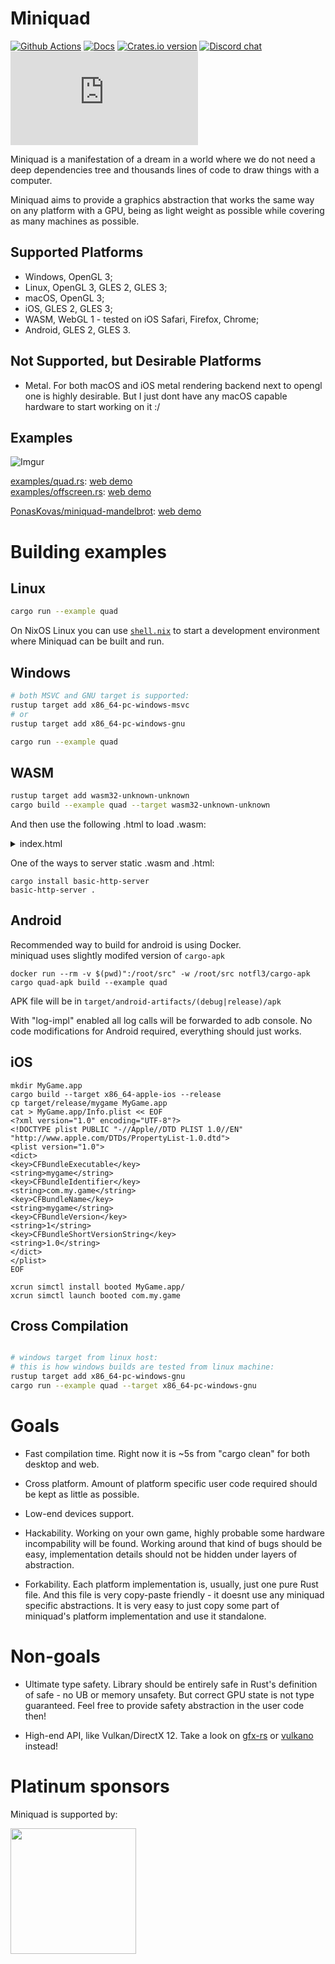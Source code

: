 # Miniquad

[![Github Actions](https://github.com/not-fl3/miniquad/workflows/Cross-compile/badge.svg)](https://github.com/not-fl3/miniquad/actions?query=workflow%3A)
[![Docs](https://docs.rs/miniquad/badge.svg?version=0.3.13)](https://docs.rs/miniquad/0.3.13/miniquad/index.html)
[![Crates.io version](https://img.shields.io/crates/v/miniquad.svg)](https://crates.io/crates/miniquad)
[![Discord chat](https://img.shields.io/discord/710177966440579103.svg?label=discord%20chat)](https://discord.gg/WfEp6ut)
[![Matrix](https://img.shields.io/matrix/quad-general:matrix.org?label=matrix%20chat)](https://matrix.to/#/#quad-general:matrix.org)

Miniquad is a manifestation of a dream in a world where we do not need a deep dependencies tree and thousands lines of code to draw things with a computer.

Miniquad aims to provide a graphics abstraction that works the same way on any platform with a GPU, being as light weight as possible while covering as many machines as possible. 

## Supported Platforms

* Windows, OpenGL 3;
* Linux, OpenGL 3, GLES 2, GLES 3;
* macOS, OpenGL 3;
* iOS, GLES 2, GLES 3;
* WASM, WebGL 1 - tested on iOS Safari, Firefox, Chrome;
* Android, GLES 2, GLES 3.

## Not Supported, but Desirable Platforms

* Metal. For both macOS and iOS metal rendering backend next to opengl one is highly desirable. But I just dont have any macOS capable hardware to start working on it :/

## Examples

![Imgur](https://i.imgur.com/TRI50rk.gif)

[examples/quad.rs](https://github.com/not-fl3/miniquad/blob/master/examples/quad.rs): [web demo](https://not-fl3.github.io/miniquad-samples/quad.html)<br/>
[examples/offscreen.rs](https://github.com/not-fl3/miniquad/blob/master/examples/offscreen.rs): [web demo](https://not-fl3.github.io/miniquad-samples/offscreen.html)<br/>

[PonasKovas/miniquad-mandelbrot](https://github.com/PonasKovas/miniquad-mandelbrot): [web demo](https://ponaskovas.github.io/miniquad-mandelbrot-wasm-demo/)

# Building examples

## Linux

```bash
cargo run --example quad
```

On NixOS Linux you can use [`shell.nix`](shell.nix) to start a development
environment where Miniquad can be built and run.

## Windows

```bash
# both MSVC and GNU target is supported:
rustup target add x86_64-pc-windows-msvc
# or
rustup target add x86_64-pc-windows-gnu

cargo run --example quad
```

## WASM

```bash
rustup target add wasm32-unknown-unknown
cargo build --example quad --target wasm32-unknown-unknown
```

And then use the following .html to load .wasm:

<details><summary>index.html</summary>

```html
<html lang="en">

<head>
    <meta charset="utf-8">
    <title>TITLE</title>
    <style>
        html,
        body,
        canvas {
            margin: 0px;
            padding: 0px;
            width: 100%;
            height: 100%;
            overflow: hidden;
            position: absolute;
            background: black;
            z-index: 0;
        }
    </style>
</head>

<body>
    <canvas id="glcanvas" tabindex='1'></canvas>
    <!-- Minified and statically hosted version of https://github.com/not-fl3/miniquad/blob/master/native/sapp-wasm/js/gl.js -->
    <script src="https://not-fl3.github.io/miniquad-samples/gl.js"></script>
    <script>load("quad.wasm");</script> <!-- Your compiled wasm file -->
</body>

</html>
```
</details>

One of the ways to server static .wasm and .html:

```
cargo install basic-http-server
basic-http-server .
```

## Android

Recommended way to build for android is using Docker.<br/>
miniquad uses slightly modifed version of `cargo-apk`

```
docker run --rm -v $(pwd)":/root/src" -w /root/src notfl3/cargo-apk cargo quad-apk build --example quad
```

APK file will be in `target/android-artifacts/(debug|release)/apk`

With "log-impl" enabled all log calls will be forwarded to adb console.
No code modifications for Android required, everything should just works.

## iOS

```
mkdir MyGame.app
cargo build --target x86_64-apple-ios --release
cp target/release/mygame MyGame.app
cat > MyGame.app/Info.plist << EOF
<?xml version="1.0" encoding="UTF-8"?>
<!DOCTYPE plist PUBLIC "-//Apple//DTD PLIST 1.0//EN" "http://www.apple.com/DTDs/PropertyList-1.0.dtd">
<plist version="1.0">
<dict>
<key>CFBundleExecutable</key>
<string>mygame</string>
<key>CFBundleIdentifier</key>
<string>com.my.game</string>
<key>CFBundleName</key>
<string>mygame</string>
<key>CFBundleVersion</key>
<string>1</string>
<key>CFBundleShortVersionString</key>
<string>1.0</string>
</dict>
</plist>
EOF

xcrun simctl install booted MyGame.app/
xcrun simctl launch booted com.my.game
```

## Cross Compilation

```bash

# windows target from linux host:
# this is how windows builds are tested from linux machine:
rustup target add x86_64-pc-windows-gnu
cargo run --example quad --target x86_64-pc-windows-gnu
```

# Goals

* Fast compilation time. Right now it is ~5s from "cargo clean" for both desktop and web.

* Cross platform. Amount of platform specific user code required should be kept as little as possible.

* Low-end devices support.

* Hackability. Working on your own game, highly probable some hardware incompability will be found. Working around that kind of bugs should be easy, implementation details should not be hidden under layers of abstraction.

* Forkability. Each platform implementation is, usually, just one pure Rust file. And this file is very copy-paste friendly - it doesnt use any miniquad specific abstractions. It is very easy to just copy some part of miniquad's platform implementation and use it standalone.

# Non-goals

* Ultimate type safety. Library should be entirely safe in Rust's definition of safe - no UB or memory unsafety. But correct GPU state is not type guaranteed. Feel free to provide safety abstraction in the user code then!

* High-end API, like Vulkan/DirectX 12. Take a look on [gfx-rs](https://github.com/gfx-rs/gfx) or [vulkano](https://github.com/vulkano-rs/vulkano) instead!

# Platinum sponsors

Miniquad is supported by:

<p>
  <a href="https://embark-studios.com">
    <img src="https://www.embark.dev/img/logo_black.png" width="201px">
  </a>
</p>
